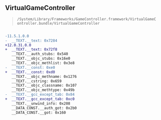 ## VirtualGameController

> `/System/Library/Frameworks/GameController.framework/VirtualGameController.bundle/VirtualGameController`

```diff

-11.5.1.0.0
-  __TEXT.__text: 0x7284
+12.0.31.0.0
+  __TEXT.__text: 0x72f8
   __TEXT.__auth_stubs: 0x540
   __TEXT.__objc_stubs: 0x16e0
   __TEXT.__objc_methlist: 0x3e8
-  __TEXT.__const: 0xe0
+  __TEXT.__const: 0xd0
   __TEXT.__objc_methname: 0x1276
   __TEXT.__cstring: 0x659
   __TEXT.__objc_classname: 0x107
   __TEXT.__objc_methtype: 0x49b
-  __TEXT.__gcc_except_tab: 0x84
+  __TEXT.__gcc_except_tab: 0xc0
   __TEXT.__unwind_info: 0x208
   __DATA_CONST.__auth_got: 0x2b0
   __DATA_CONST.__got: 0x160

```
